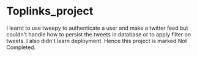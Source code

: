 # Toplinks_project
I learnt to use tweepy to authenticate a user and make a twitter feed but couldn't handle how to persist the tweets in database or to apply filter on tweets. I also didn't learn deployment. Hence this project is marked Not Completed.
